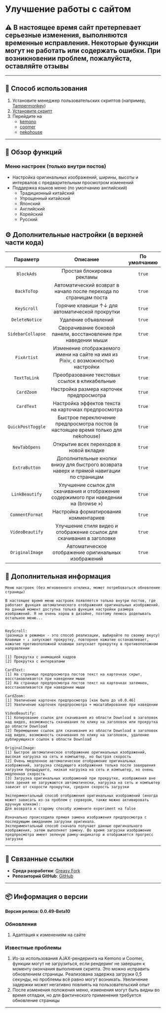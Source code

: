 # **Улучшение работы с сайтом**

## ⚠️ В настоящее время сайт претерпевает серьезные изменения, выполняются временные исправления. Некоторые функции могут не работать или содержать ошибки. При возникновении проблем, пожалуйста, оставляйте отзывы

---

## **👻 Способ использования**

1. Установите менеджер пользовательских скриптов (например, [Tampermonkey](https://chrome.google.com/webstore/detail/tampermonkey/dhdgffkkebhmkfjojejmpbldmpobfkfo))
2. [Установите скрипт](https://update.greasyfork.org/scripts/472096/Kemer%20%E5%A2%9E%E5%BC%B7.user.js)
3. Перейдите на
   - [kemono](https://kemono.su/)
   - [coomer](https://coomer.su/)
   - [nekohouse](https://nekohouse.su/)

---

## **📜 Обзор функций**

### **Меню настроек (только внутри постов)**

- Настройка оригинальных изображений, ширины, высоты и интервалов с предварительным просмотром изменений
- Поддержка языков меню (по умолчанию английский)
  - Традиционный китайский
  - Упрощенный китайский
  - Японский
  - Английский
  - Корейский
  - Русский

## **⚙️ Дополнительные настройки (в верхней части кода)**

|   **Параметр**    |                                       **Описание**                                       | **По умолчанию** |
| :---------------: | :--------------------------------------------------------------------------------------: | :--------------: |
|    `BlockAds`     |                                Простая блокировка рекламы                                |      `true`      |
|    `BackToTop`    |            Автоматический возврат в начало после перехода по страницам поста             |      `true`      |
|    `KeyScroll`    |                     Горячие клавиши ↑↓ для автоматической прокрутки                      |      `true`      |
|  `DeleteNotice`   |                                   Удаление объявлений                                    |      `true`      |
| `SidebarCollapse` |              Сворачивание боковой панели, восстановление при наведении мыши              |      `true`      |
|    `FixArtist`    |     Изменение отображаемого имени на сайте на имя из Pixiv, с возможностью настройки     |      `true`      |
|   `TextToLink`    |                      Преобразование текстовых ссылок в кликабельные                      |      `true`      |
|    `CardZoom`     |                         Настройка размера карточек предпросмотра                         |      `true`      |
|    `CardText`     |                   Настройка эффектов текста на карточках предпросмотра                   |      `true`      |
| `QuickPostToggle` |    Быстрое переключение предпросмотра постов (в настоящее время только для nekohouse)    |      `true`      |
|   `NewTabOpens`   |                         Открытие всех переходов в новой вкладке                          |      `true`      |
|   `ExtraButton`   | Дополнительные кнопки внизу для быстрого возврата наверх и прямой навигации по страницам |      `true`      |
|  `LinkBeautify`   |  Улучшение ссылок для скачивания и отображение содержимого при наведении на (browse »)   |      `true`      |
|  `CommentFormat`  |                          Настройка форматирования комментариев                           |      `true`      |
|  `VideoBeautify`  |          Улучшение стиля видео и отображение ссылок для скачивания в заголовке           |      `true`      |
|  `OriginalImage`  |                   Автоматическое отображение оригинальных изображений                    |      `true`      |

## **📜 Дополнительная информация**

```
Меню настроек (без мгновенного отклика, может потребоваться обновление страницы)

В настоящее время меню настроек появляется только внутри постов, где работает функция автоматического отображения оригинальных изображений.
На данный момент доступна только функция настройки размера изображений. Я не очень хорош в дизайне, поэтому ленюсь доделывать остальное меню...


KeyScroll:
(разница в режимах - это способ реализации, выбирайте по своему вкусу)
Клавиши ↑ ↓ запускают прокрутку, повторное нажатие останавливает, нажатие противоположной клавиши запускает прокрутку в противоположном направлении

[1] Прокрутка с анимацией кадров
[2] Прокрутка с интервалами

CardText:
[1] На странице предпросмотра постов текст на карточках скрыт, восстанавливается при наведении мыши
[2] На странице предпросмотра постов текст на карточках затемнен, восстанавливается при наведении мыши

CardZoom:
[1] Увеличение карточек предпросмотра [как было до v0.0.46]
[2] Увеличение карточек предпросмотра + масштабирование при наведении

VideoBeautify:
[1] Копирование ссылок для скачивания из области Download в заголовок над видео, возможность скачивания по клику на заголовок или прокрутка до области Download
[2] Перемещение ссылок для скачивания из области Download в заголовок над видео, возможность скачивания по клику на заголовок, удаление дублирующихся ссылок в области Download

OriginalImage:
[1] Быстрое автоматическое отображение оригинальных изображений, высокая нагрузка на сеть и компьютер, но быстрая скорость
[2] Очень медленное автоматическое отображение оригинальных изображений, загрузка следующего изображения только после завершения загрузки предыдущего, низкая нагрузка на сеть и компьютер, но очень медленная скорость
[3] Загрузка оригинальных изображений при прокрутке, изображения вне поля зрения не загружаются автоматически, нагрузка на сеть и компьютер зависит от скорости прокрутки, средняя скорость загрузки

Экспериментальный способ отображения оригинальных изображений (иногда может зависать из-за проблем с сервером, также можно активировать вручную кликом):
Для возврата к старому способу измените experiment на false

Изначально происходила прямая замена изображения предпросмотра с последующим ожиданием загрузки оригинала.
Экспериментальный способ сначала получает данные оригинального изображения, затем выполняет замену. Во время загрузки изображение предпросмотра имеет зеленую рамку-индикатор и отображается прогресс загрузки
```

---

## **🔗 Связанные ссылки**

- **Среда разработки**: [Greasy Fork](https://greasyfork.org/zh-TW/users/989635-canaan-hs)
- **Репозиторий GitHub**: [GitHub](https://github.com/Canaan-HS/MonkeyScript/tree/main/KemerEnhance)

---

## **📦 Информация о версии**

**Версия релиза: 0.0.49-Beta10**

### **Обновления**
1. Адаптация к изменениям на сайте

### **Известные проблемы**
1. Из-за использования AJAX-рендеринга на Kemono и Coomer, функции могут не загрузиться, если рендеринг не завершен к моменту окончания выполнения скрипта. Это можно исправить обновлением страницы. Реализована задержка загрузки 0,5 секунды, но проблемы всё равно могут возникать. Увеличение задержки может негативно повлиять на пользовательский опыт
2. После изменения положения меню, изменения могут быть видны во время отладки, но для фактического применения требуется обновление страницы

---